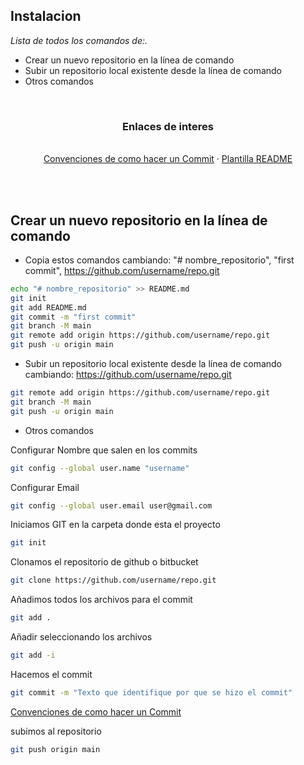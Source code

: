 ## Instalacion

_Lista de todos los comandos de:._

* Crear un nuevo repositorio en la línea de comando
* Subir un repositorio local existente desde la línea de comando 
* Otros comandos


<br />
<div align="center">
  <h3 align="center">Enlaces de interes</h3>
    <br />
    <a href="https://github.com/alavaro-dev/REGLAS-README/edit/main/COMMIT.md">Convenciones de como hacer un Commit</a></li>
    ·
    <a href="https://github.com/alavaro-dev/REGLAS-README/edit/main/README.md">Plantilla README</a>
  </p>
</div>
<br />
<br />



## Crear un nuevo repositorio en la línea de comando

* Copia estos comandos cambiando: "# nombre_repositorio", "first commit", https://github.com/username/repo.git
```sh
echo "# nombre_repositorio" >> README.md
git init
git add README.md
git commit -m "first commit"
git branch -M main
git remote add origin https://github.com/username/repo.git
git push -u origin main
```



* Subir un repositorio local existente desde la línea de comando cambiando: https://github.com/username/repo.git 
```sh
git remote add origin https://github.com/username/repo.git
git branch -M main
git push -u origin main
```


* Otros comandos

Configurar Nombre que salen en los commits
```sh
git config --global user.name "username"
```

Configurar Email
```sh
git config --global user.email user@gmail.com
```

Iniciamos GIT en la carpeta donde esta el proyecto
```sh
git init
```

Clonamos el repositorio de github o bitbucket
```sh
git clone https://github.com/username/repo.git
```

Añadimos todos los archivos para el commit
```sh
git add .
```

Añadir seleccionando los archivos
```sh
git add -i
```

Hacemos el commit
```sh
git commit -m "Texto que identifique por que se hizo el commit"
```
<a href="https://github.com/alavaro-dev/REGLAS-README/edit/main/COMMIT.md">Convenciones de como hacer un Commit</a></li>

subimos al repositorio
```sh
git push origin main
```

